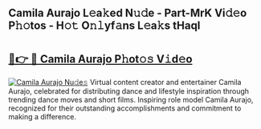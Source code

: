## Camila Aurajo L𝚎a𝚔ed N𝚞𝚍e - Part-MrK Vi𝚍𝚎o P𝚑𝚘tos - H𝚘𝚝 O𝚗𝚕yf𝚊ns L𝚎a𝚔s tHaqI

# <h2><a href="http://kf31xue.oniu.top/?m=Camila+Aurajo">🔗👉 🔴 Camila Aurajo P𝚑ot𝚘𝚜 V𝚒d𝚎o</a></h2>

[![Camila Aurajo Nu𝚍e𝚜](https://i.imgur.com/0qMVB7G.gif)](http://kf31xue.oniu.top/?m=Camila+Aurajo)
Virtual content creator and entertainer Camila Aurajo, celebrated for distributing dance and lifestyle inspiration through trending dance moves and short films. Inspiring role model Camila Aurajo, recognized for their outstanding accomplishments and commitment to making a difference.  
